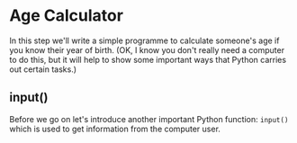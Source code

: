# Age Calculator

In this step we'll write a simple programme to calculate someone's age if you know their year of birth. (OK, I know you don't really need a computer to do this, but it will help to show some important ways that Python carries out certain tasks.)

## input()

Before we go on let's introduce another important Python function: ```input()``` which is used to get information from the computer user.
